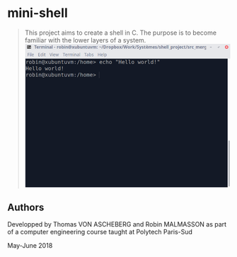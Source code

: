 # mini-shell

> This project aims to create a shell in C. The purpose is to become familiar with the lower layers of a system.
![Screenshot of my mini-shell](screenshot.png?raw=true "My mini-shell")

## Authors

Developped by Thomas VON ASCHEBERG and Robin MALMASSON as part of a computer engineering course taught at Polytech Paris-Sud

May-June 2018

